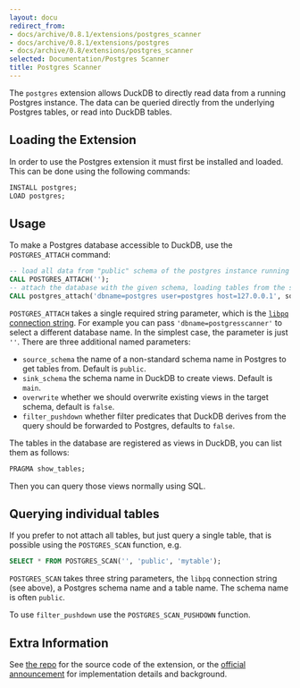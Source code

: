```yaml
---
layout: docu
redirect_from:
- docs/archive/0.8.1/extensions/postgres_scanner
- docs/archive/0.8.1/extensions/postgres
- docs/archive/0.8/extensions/postgres_scanner
selected: Documentation/Postgres Scanner
title: Postgres Scanner
---
```


The `postgres` extension allows DuckDB to directly read data from a running Postgres instance. The data can be queried directly from the underlying Postgres tables, or read into DuckDB tables.

## Loading the Extension

In order to use the Postgres extension it must first be installed and loaded. This can be done using the following commands:

```sql
INSTALL postgres;
LOAD postgres;
```

## Usage

To make a Postgres database accessible to DuckDB, use the `POSTGRES_ATTACH` command:

```sql
-- load all data from "public" schema of the postgres instance running on localhost into the schema "main"  
CALL POSTGRES_ATTACH('');
-- attach the database with the given schema, loading tables from the source schema "public" into the target schema "abc"
CALL postgres_attach('dbname=postgres user=postgres host=127.0.0.1', source_schema='public', sink_schema='abc');
```

`POSTGRES_ATTACH` takes a single required string parameter, which is the [`libpq` connection string](https://www.postgresql.org/docs/current/libpq-connect.html#LIBPQ-CONNSTRING). For example you can pass `'dbname=postgresscanner'` to select a different database name. In the simplest case, the parameter is just `''`. There are three additional named parameters:

* `source_schema` the name of a non-standard schema name in Postgres to get tables from. Default is `public`.
* `sink_schema` the schema name in DuckDB to create views. Default is `main`.
* `overwrite` whether we should overwrite existing views in the target schema, default is `false`.
* `filter_pushdown` whether filter predicates that DuckDB derives from the query should be forwarded to Postgres, defaults to `false`.


The tables in the database are registered as views in DuckDB, you can list them as follows:

```sql
PRAGMA show_tables;
```

Then you can query those views normally using SQL.

## Querying individual tables
If you prefer to not attach all tables, but just query a single table, that is possible using the `POSTGRES_SCAN` function, e.g.

```sql
SELECT * FROM POSTGRES_SCAN('', 'public', 'mytable');
```

`POSTGRES_SCAN` takes three string parameters, the `libpq` connection string (see above), a Postgres schema name and a table name. The schema name is often `public`.

To use `filter_pushdown` use the `POSTGRES_SCAN_PUSHDOWN` function.

## Extra Information
See [the repo](https://github.com/duckdb/postgres_scanner) for the source code of the extension, or the [official announcement](/2022/09/30/postgres-scanner) for implementation details and background.